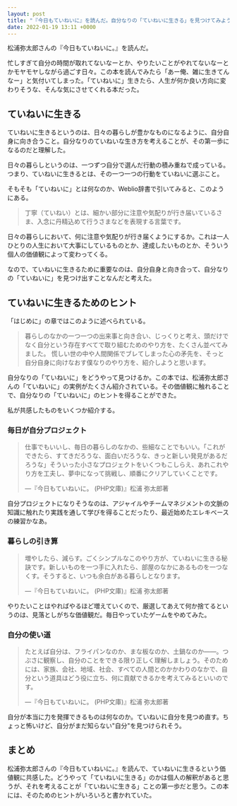 ```yaml
---
layout: post
title: "『今日もていねいに』を読んだ。自分なりの「ていねいに生きる」を見つけてみよう。"
date: 2022-01-19 13:11 +0000
---
```

松浦弥太郎さんの『今日もていねいに。』を読んだ。

忙しすぎて自分の時間が取れてないなーとか、やりたいことがやれてないなーとかモヤモヤしながら過ごす日々。この本を読んでみたら「あー俺、雑に生きてんなー」と気付いてしまった。「ていねいに」生きたら、人生が何か良い方向に変わりそうな、そんな気にさせてくれる本だった。

## ていねいに生きる

ていねいに生きるというのは、日々の暮らしが豊かなものになるように、自分自身に向き合うこと。自分なりのていねいな生き方を考えることが、その第一歩になるのだと理解した。

日々の暮らしというのは、一つずつ自分で選んだ行動の積み重ねで成っている。つまり、ていねいに生きるとは、その一つ一つの行動をていねいに選ぶこと。

そもそも「ていねいに」とは何なのか、Weblio辞書で引いてみると、このようにある。

> 丁寧（ていねい）とは、細かい部分に注意や気配りが行き届いているさま、入念に丹精込めて行うさまなどを表現する言葉です。

日々の暮らしにおいて、何に注意や気配りが行き届くようにするか。これは一人ひとりの人生において大事にしているものとか、達成したいものとか、そういう個人の価値観によって変わってくる。

なので、ていねいに生きるために重要なのは、自分自身と向き合って、自分なりの「ていねいに」を見つけ出すことなんだと考えた。

## ていねいに生きるためのヒント

「はじめに」の章ではこのように述べられている。

> 暮らしのなかの一つ一つの出来事と向き合い、じっくりと考え、頭だけでなく自分という存在すべてで取り組むためのやり方を、たくさん並べてみました。 慌しい世の中や人間関係でブレてしまった心の矛先を、そっと自分自身に向けなおす僕なりのやり方を、紹介しようと思います。

自分なりの「ていねいに」をどうやって見つけるか。この本では、松浦弥太郎さんの「ていねいに」の実例がたくさん紹介されている。その価値観に触れることで、自分なりの「ていねいに」のヒントを得ることができた。

私が共感したものをいくつか紹介する。

### 毎日が自分プロジェクト

> 仕事でもいいし、毎日の暮らしのなかの、些細なことでもいい。「これができたら、すてきだろうな、面白いだろうな、きっと新しい発見があるだろうな」そういった小さなプロジェクトをいくつもこしらえ、あれこれやり方を工夫し、夢中になって挑戦し、順番にクリアしていくことです。
> 
> —『今日もていねいに。 (PHP文庫)』松浦 弥太郎著

自分プロジェクトになりそうなのは、アジャイルやチームマネジメントの文脈の知識に触れたり実践を通して学びを得ることだったり、最近始めたエレキベースの練習かなあ。

### 暮らしの引き算

> 増やしたら、減らす。ごくシンプルなこのやり方が、ていねいに生きる秘訣です。新しいものを一つ手に入れたら、部屋のなかにあるものを一つなくす。そうすると、いつも余白がある暮らしとなります。
> 
> —『今日もていねいに。 (PHP文庫)』松浦 弥太郎著

やりたいことはやればやるほど増えていくので、厳選してあえて何か捨てるというのは、見落としがちな価値観だ。毎日やっていたゲームをやめてみた。

### 自分の使い道

> たとえば自分は、フライパンなのか、まな板なのか、土鍋なのか――。つぶさに観察し、自分のことをできる限り正しく理解しましょう。そのためには、家族、会社、地域、社会、すべての人間とのかかわりのなかで、自分という道具はどう役に立ち、何に貢献できるかを考えてみるといいのです。
> 
> —『今日もていねいに。 (PHP文庫)』松浦 弥太郎著

自分が本当に力を発揮できるものは何なのか。ていねいに自分を見つめ直す。ちょっと怖いけど、自分がまだ知らない"自分"を見つけられそう。

## まとめ

松浦弥太郎さんの『今日もていねいに。』を読んで、ていねいに生きるという価値観に共感した。どうやって「ていねいに生きる」のかは個人の解釈があると思うが、それを考えることが「ていねいに生きる」ことの第一歩だと思う。この本には、そのためのヒントがいろいろと書かれていた。
<!--stackedit_data:
eyJoaXN0b3J5IjpbLTE5NDQ4NDI0MzMsLTgzODM1MTgzNCw4MD
YyMTQ5OTAsMjA3ODE3MDQ0N119
-->